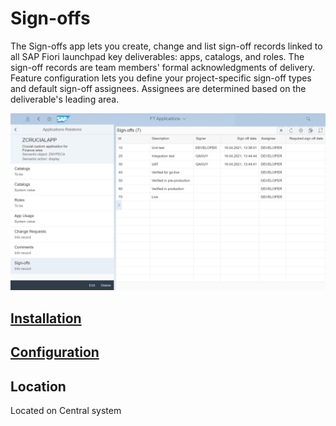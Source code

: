 # Sign-offs

The Sign-offs app lets you create, change and list sign-off records linked to all SAP Fiori launchpad key deliverables: apps, catalogs, and roles. The sign-off records are team members' formal acknowledgments of delivery.  
Feature configuration lets you define your project-specific sign-off types and default sign-off assignees. Assignees are determined based on the deliverable's leading area.

[![](res/so.png)](res/so.png)

## [Installation](inst.md)

## [Configuration](conf.md)

## Location
Located on Central system



